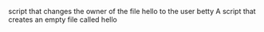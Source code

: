 script that changes the owner of the file hello to the user betty
A script that creates an empty file called hello
